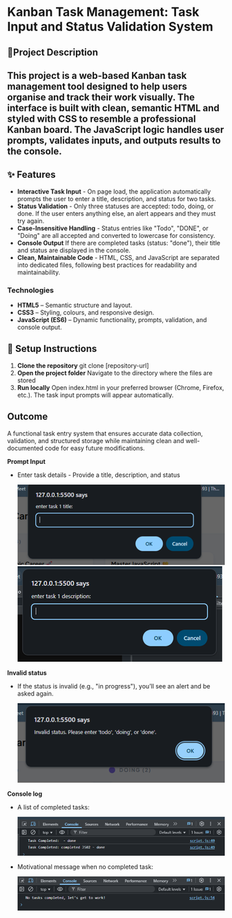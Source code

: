 # Kanban Task Management: Task Input and Status Validation System

## 📌Project Description

This project is a web-based Kanban task management tool designed to help users organise and track their work visually.
The interface is built with clean, semantic HTML and styled with CSS to resemble a professional Kanban board. The JavaScript logic handles user prompts, validates inputs, and outputs results to the console.
---

## ✨ Features
- **Interactive Task Input** - On page load, the application automatically prompts the user to enter a title, description, and status for two tasks.
- **Status Validation** - Only three statuses are accepted: todo, doing, or done. If the user enters anything else, an alert appears and they must try again.
- **Case-Insensitive Handling** - Status entries like "Todo", "DONE", or "Doing" are all accepted and converted to lowercase for consistency.
- **Console Output** If there are completed tasks (status: "done"), their title and status are displayed in the console.
- **Clean, Maintainable Code** - HTML, CSS, and JavaScript are separated into dedicated files, following best practices for readability and maintainability.




### Technologies

- **HTML5** – Semantic structure and layout.
- **CSS3** – Styling, colours, and responsive design.
- **JavaScript (ES6)** – Dynamic functionality, prompts, validation, and console output.


## 🚀 Setup Instructions

1. **Clone the repository** git clone [repository-url]
2. **Open the project folder** Navigate to the directory where the files are stored
3. **Run locally** Open index.html in your preferred browser (Chrome, Firefox, etc.). The task input prompts will appear automatically.

## Outcome
A functional task entry system that ensures accurate data collection, validation, and structured storage while maintaining clean and well-documented code for easy future modifications.

**Prompt Input**

- Enter task details - Provide a title, description, and status

  ![title prompt](./new-explainer-images/[title-prompt%201.png) ![titleDescription](./new-explainer-images/task-description.png)

**Invalid status**

- If the status is invalid (e.g., "in progress"), you’ll see an alert and be asked again.

  ![invalid status](./new-explainer-images/Invalid-status.png)

**Console log**

- A list of completed tasks:

  ![invalid status](./new-explainer-images/completed%20task.png)

- Motivational message when no completed task:

  ![invalid status](./new-explainer-images/no%20completed%20task.png)
